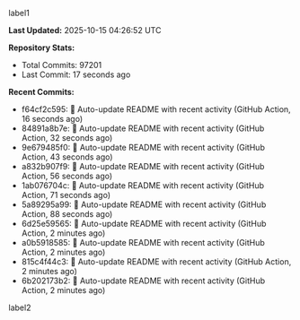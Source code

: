 
label1 
<!-- ACTIVITY_START -->
**Last Updated:** 2025-10-15 04:26:52 UTC

**Repository Stats:**
- Total Commits: 97201
- Last Commit: 17 seconds ago

**Recent Commits:**
- f64cf2c595: 🤖 Auto-update README with recent activity (GitHub Action, 16 seconds ago)
- 84891a8b7e: 🤖 Auto-update README with recent activity (GitHub Action, 32 seconds ago)
- 9e679485f0: 🤖 Auto-update README with recent activity (GitHub Action, 43 seconds ago)
- a832b907f9: 🤖 Auto-update README with recent activity (GitHub Action, 56 seconds ago)
- 1ab076704c: 🤖 Auto-update README with recent activity (GitHub Action, 71 seconds ago)
- 5a89295a99: 🤖 Auto-update README with recent activity (GitHub Action, 88 seconds ago)
- 6d25e59565: 🤖 Auto-update README with recent activity (GitHub Action, 2 minutes ago)
- a0b5918585: 🤖 Auto-update README with recent activity (GitHub Action, 2 minutes ago)
- 815c4f44c3: 🤖 Auto-update README with recent activity (GitHub Action, 2 minutes ago)
- 6b202173b2: 🤖 Auto-update README with recent activity (GitHub Action, 2 minutes ago)
<!-- ACTIVITY_END -->

label2
